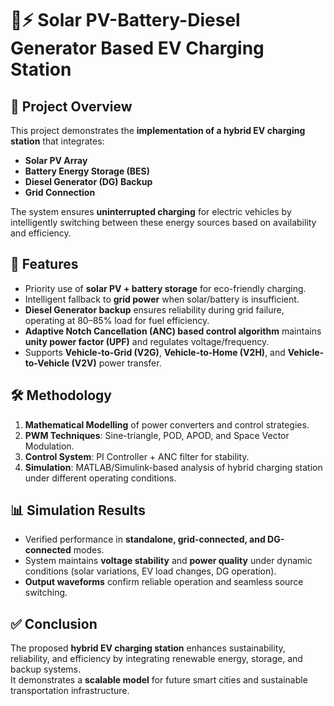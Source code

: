 
# 🚗⚡ Solar PV-Battery-Diesel Generator Based EV Charging Station

## 📌 Project Overview
This project demonstrates the **implementation of a hybrid EV charging station** that integrates:
- **Solar PV Array**  
- **Battery Energy Storage (BES)**  
- **Diesel Generator (DG) Backup**  
- **Grid Connection**  

The system ensures **uninterrupted charging** for electric vehicles by intelligently switching between these energy sources based on availability and efficiency.

## 🔑 Features
- Priority use of **solar PV + battery storage** for eco-friendly charging.  
- Intelligent fallback to **grid power** when solar/battery is insufficient.  
- **Diesel Generator backup** ensures reliability during grid failure, operating at 80–85% load for fuel efficiency.  
- **Adaptive Notch Cancellation (ANC) based control algorithm** maintains **unity power factor (UPF)** and regulates voltage/frequency.  
- Supports **Vehicle-to-Grid (V2G)**, **Vehicle-to-Home (V2H)**, and **Vehicle-to-Vehicle (V2V)** power transfer.  

## 🛠️ Methodology
1. **Mathematical Modelling** of power converters and control strategies.  
2. **PWM Techniques**: Sine-triangle, POD, APOD, and Space Vector Modulation.  
3. **Control System**: PI Controller + ANC filter for stability.  
4. **Simulation**: MATLAB/Simulink-based analysis of hybrid charging station under different operating conditions.  

## 📊 Simulation Results
- Verified performance in **standalone, grid-connected, and DG-connected** modes.  
- System maintains **voltage stability** and **power quality** under dynamic conditions (solar variations, EV load changes, DG operation).  
- **Output waveforms** confirm reliable operation and seamless source switching.  

## ✅ Conclusion
The proposed **hybrid EV charging station** enhances sustainability, reliability, and efficiency by integrating renewable energy, storage, and backup systems.  
It demonstrates a **scalable model** for future smart cities and sustainable transportation infrastructure.  


